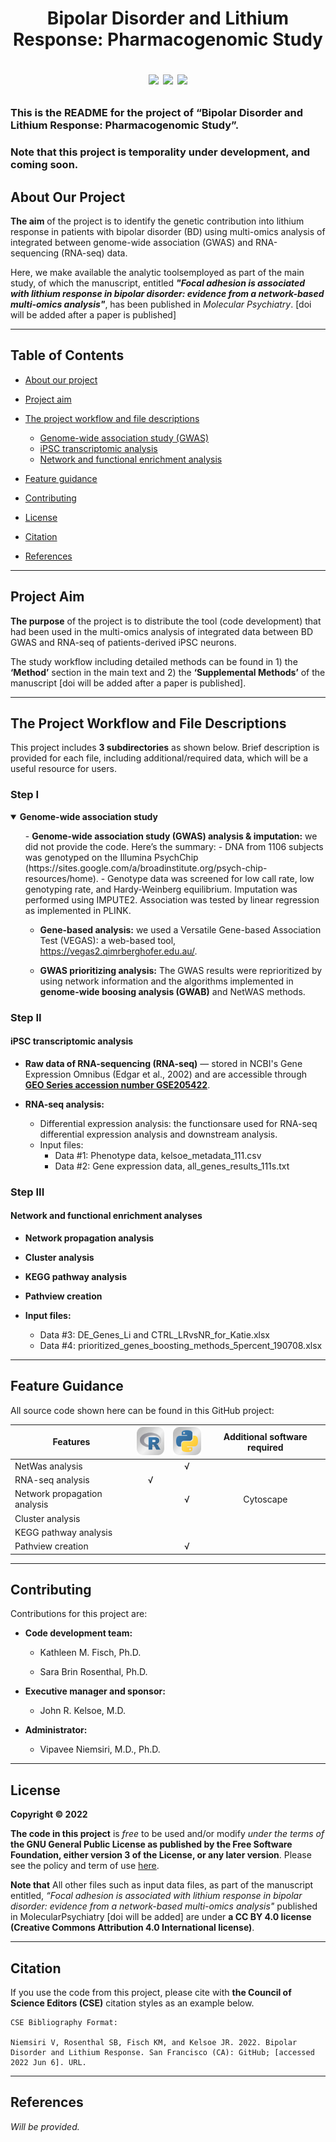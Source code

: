 <h1 align="center">Bipolar Disorder and Lithium Response: Pharmacogenomic Study

![](https://img.shields.io/badge/Release%20Date-June%202022-red?style=flat&logo=github&logoColor=red)      ![](https://img.shields.io/badge/Release-v1.1.0-orange?style=flat&logo=github&logoColor=orange) ![](https://img.shields.io/badge/License-%20GPL--3.0--or--later-brightgreen?style=flat&logo=opensourceinitiative&logoColor=brightgreen)</h1>


### This is the README for the project of “Bipolar Disorder and Lithium Response: Pharmacogenomic  Study”.
### Note that this project is temporality under development, and coming soon.



## About Our Project
**The aim** of the project is to identify the genetic contribution into lithium response in patients with bipolar disorder (BD) using multi-omics analysis of integrated between genome-wide association (GWAS) and RNA-sequencing (RNA-seq) data.

Here, we make available the analytic toolsemployed as part of the main study, of which the manuscript, entitled ***"Focal adhesion is associated with lithium response in bipolar disorder: evidence from a network-based multi-omics analysis"***, has been published in *Molecular Psychiatry*. [doi will be added after a paper is published] 

-----------------------------------------------------------------------

## Table of Contents
-   [About our project](#About-Our-Project)   
-   [Project aim](#Project-Aim)
-   [The project workflow and file descriptions](#The-Project-Workflow-and-File-Descriptions)
    - [Genome-wide association study (GWAS)](#Genome-wide-association-study)
    - [iPSC transcriptomic analysis](#iPSC-transcriptomic-analysis)
    - [Network and functional enrichment analysis](#Network-and-functional-enrichment-analysis)

-  [Feature guidance](#Feature-guidance)
-  [Contributing](#Contributing)
-  [License](#License)
-  [Citation](#Citation)
-  [References](#References)

------------------------------------------------------------------------

## Project Aim 

**The purpose** of the project is to distribute the tool (code development) that had been used in the multi-omics analysis of integrated data between BD GWAS and RNA-seq of patients-derived iPSC neurons.

The study workflow including detailed methods can be found in 1) the **‘Method’** section in the main text and 2) the **‘Supplemental Methods’** of the manuscript [doi will be added after a paper is published].

------------------------------------------------------------------------

## The Project Workflow and File Descriptions
This project includes **3 subdirectories** as shown below. Brief description is provided for each file, including additional/required data, which will be a useful resource for users.  

### Step I
<details open="open">
    <summary><b>Genome-wide association study</b></summary>
  <ol>
-   <b>Genome-wide association study (GWAS) analysis & imputation:</b> we did not provide the code. Here’s the summary:
    -   DNA from 1106 subjects was genotyped on the Illumina PsychChip (https://sites.google.com/a/broadinstitute.org/psych-chip-resources/home).
    -   Genotype data was screened for low call rate, low genotyping rate, and Hardy-Weinberg equilibrium. Imputation was performed using IMPUTE2. Association was tested by linear regression as implemented in PLINK.

- **Gene-based analysis:** we used a Versatile Gene-based Association Test (VEGAS): a web-based tool, https://vegas2.qimrberghofer.edu.au/.

- **GWAS prioritizing analysis:** The GWAS results were reprioritized by using network information and the algorithms implemented in **genome-wide boosing analysis (GWAB)** and NetWAS methods.
  </ol>
</details>
    
### Step II
#### iPSC transcriptomic analysis

-   **Raw data of RNA-sequencing (RNA-seq)** — stored in NCBI's Gene Expression Omnibus (Edgar et al., 2002) and are accessible through [**GEO Series accession number GSE205422**](https://www.ncbi.nlm.nih.gov/geo/query/acc.cgi?acc=GSE205422).

-   **RNA-seq analysis:**

    -   Differential expression analysis: the functionsare used for RNA-seq differential expression analysis and downstream analysis.
    -   Input files:
        -   Data #1: Phenotype data, kelsoe_metadata_111.csv
        -   Data #2: Gene expression data, all_genes_results_111s.txt
        
### Step III
#### Network and functional enrichment analyses

-   **Network propagation analysis**

-   **Cluster analysis**

-   **KEGG pathway analysis**

-   **Pathview creation**

-   **Input files:**
    -   Data #3: DE_Genes_Li and CTRL_LRvsNR_for_Katie.xlsx
    -   Data #4: prioritized_genes_boosting_methods_5percent_190708.xlsx

------------------------------------------------------------------------

## Feature Guidance

All source code shown here can be found in this GitHub project: 

| Features                     |<img src="https://github.com/SommaiGH/master-readme/blob/main/img/R-GitHub.svg" width="50px">|<img src="https://github.com/SommaiGH/master-readme/blob/main/img/Python-GItHub.svg" width="50px">|Additional software required|
|------------------------------|:--------:|:--------:|:------------------------:|
| NetWas analysis              |          |     √    |                          |
| RNA-seq analysis             |    √     |          |                          |
| Network propagation analysis |          |     √    |          Cytoscape       |
| Cluster analysis             |          |          |                          |
| KEGG pathway analysis        |          |          |                          |
| Pathview creation            |          |     √    |                          |

------------------------------------------------------------------------

## Contributing

Contributions for this project are:

-   **Code development team:**
   
    - Kathleen M. Fisch, Ph.D.
    
    - Sara Brin Rosenthal, Ph.D.
    
-   **Executive manager and sponsor:**

    - John R. Kelsoe, M.D.
    
-   **Administrator:**
 
    - Vipavee Niemsiri, M.D., Ph.D.

------------------------------------------------------------------------

## License

**Copyright © 2022**

**The code in this project** is *free* to be used and/or modify *under the terms of* **the GNU General Public License as published by the Free Software Foundation, either version 3 of the License, or any later version**. Please see the policy and term of use <u>[here](https://github.com/SommaiGH/master-readme/blob/main/license.md)</u>.

**Note that** All other files such as input data files, as part of the manuscript entitled, *“Focal adhesion is associated with lithium response in bipolar disorder: evidence from a network-based multi-omics analysis"* published in MolecularPsychiatry [doi will be added] are under **a CC BY 4.0 license (Creative Commons Attribution 4.0 International license)**.
 

------------------------------------------------------------------------

## Citation

If you use the code from this project, please cite with **the Council of Science Editors (CSE)** citation styles as an example below.

    CSE Bibliography Format:   
    
    Niemsiri V, Rosenthal SB, Fisch KM, and Kelsoe JR. 2022. Bipolar Disorder and Lithium Response. San Francisco (CA): GitHub; [accessed 2022 Jun 6]. URL.

------------------------------------------------------------------------

## References

*Will be provided.*


